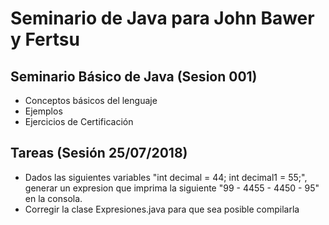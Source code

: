 # Seminario de Java para John Bawer y Fertsu

## Seminario Básico de Java (Sesion 001)

* Conceptos básicos del lenguaje
* Ejemplos
* Ejercicios de Certificación

## Tareas (Sesión 25/07/2018)

* Dados las siguientes variables "int decimal = 44; int decimal1 = 55;", generar un expresion que imprima la siguiente "99 - 4455 - 4450 - 95" en la consola.
* Corregir la clase Expresiones.java para que sea posible compilarla